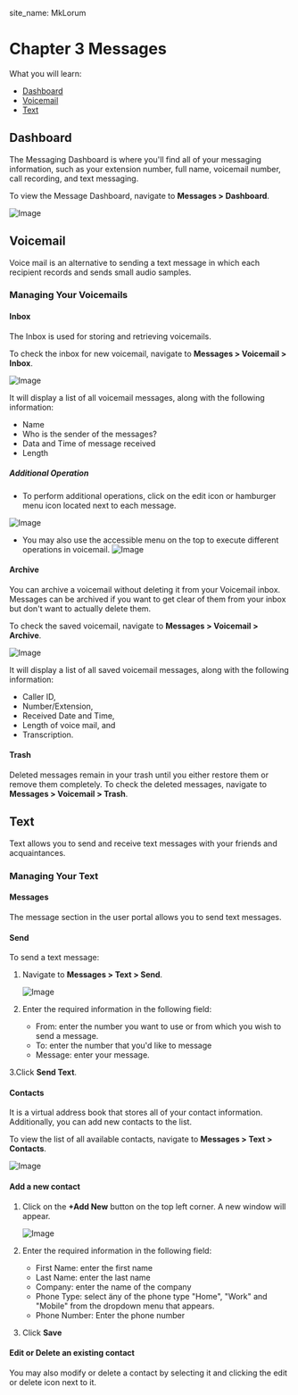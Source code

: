 site_name: MkLorum
# Chapter 3 Messages

What you will learn:

- [Dashboard](#Dashboard)
- [Voicemail](#voicemail)
- [Text](#text)




## Dashboard

The Messaging Dashboard is where you'll find all of your messaging information, such as your extension number, full name, voicemail number, call recording, and text messaging.

To view the Message Dashboard, navigate to **Messages > Dashboard**.

![Image](../image/Messages_dashboard.jpg)



## Voicemail 

Voice mail is an alternative to sending a text message in which each recipient records and sends small audio samples.

### Managing Your Voicemails 

#### Inbox

The Inbox is used for storing and retrieving voicemails.

To check the inbox for new voicemail, navigate to **Messages > Voicemail > Inbox**.

![Image](../image/Voicemail_inbox.jpg)

It will display a list of all voicemail messages, along with the following information:

- Name
- Who is the sender of the messages?
- Data and Time of message received
- Length

##### Additional Operation


- To perform additional operations, click on the edit icon or hamburger menu icon located next to each message.

![Image](../image/humburger_menu.jpg)

- You may also use the accessible menu on the top to execute different operations in voicemail. 
![Image](../image/Accessible_voicemail_topmenu.jpg)



#### Archive

You can archive a voicemail without deleting it from your Voicemail inbox. Messages can be archived if you want to get clear of them from your inbox but don't want to actually delete them.

To check the saved voicemail, navigate to **Messages > Voicemail > Archive**. 

![Image](../image/Voicemail_archeive.jpg)

It will display a list of all saved voicemail messages, along with the following information:

- Caller ID, 
- Number/Extension,
- Received Date and Time,
- Length of voice mail, and 
- Transcription.

#### Trash
Deleted messages remain in your trash until you either restore them or remove them completely.
To check the deleted messages, navigate to **Messages > Voicemail > Trash**. 

## Text

Text allows you to send and receive text messages with your friends and acquaintances.

### Managing Your Text
#### Messages

The message section in the user portal allows you to send text messages.

#### Send

To send a text message:

1. Navigate to **Messages > Text > Send**.

    ![Image](../image/Send_Text_Message.jpg)

2. Enter the required information in the following field:
    - From: enter the number you want to use or from which you wish to send a message.
    - To: enter the number that you'd like to message
    - Message: enter your message.

3.Click **Send Text**.

#### Contacts

It is a virtual address book that stores all of your contact information. Additionally, you can add new contacts to the list.

To view the list of all available contacts, navigate to **Messages > Text > Contacts**.

![Image](../image/Contacts.jpg)

#### Add a new contact


1. Click on the **+Add New** button on the top left corner. A new window will appear.

    ![Image](../image/Add_contact.jpg)

2. Enter the required information in the following field:
    - First Name: enter the first name
    - Last Name: enter the last name
    - Company: enter the name of the company
    - Phone Type: select äny of the phone type "Home", "Work" and "Mobile" from the dropdown menu that appears.
    - Phone Number: Enter the phone number

3. Click **Save**

#### Edit or Delete an existing contact

You may also modify or delete a contact by selecting it and clicking the edit or delete icon next to it.

